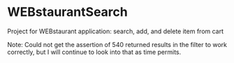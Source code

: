 # WEBstaurantSearch
Project for WEBstaurant application: search, add, and delete item from cart

Note: Could not get the assertion of 540 returned results in the filter to work correctly, but I will continue to look into that as time permits.

